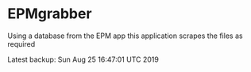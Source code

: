 # EPMgrabber
Using a database from the EPM app this application scrapes the files as required


Latest backup: Sun Aug 25 16:47:01 UTC 2019
